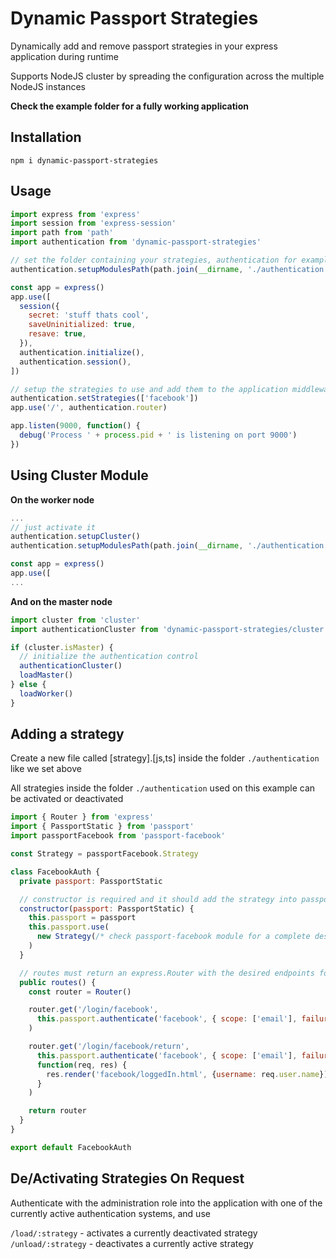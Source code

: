 # Dynamic Passport Strategies

Dynamically add and remove passport strategies in your express application during runtime

Supports NodeJS cluster by spreading the configuration across the multiple NodeJS instances

**Check the example folder for a fully working application**

## Installation

`npm i dynamic-passport-strategies`

## Usage

```js
import express from 'express'
import session from 'express-session'
import path from 'path'
import authentication from 'dynamic-passport-strategies'

// set the folder containing your strategies, authentication for example
authentication.setupModulesPath(path.join(__dirname, './authentication'))

const app = express()
app.use([
  session({
    secret: 'stuff thats cool',
    saveUninitialized: true,
    resave: true,
  }),
  authentication.initialize(),
  authentication.session(),
])

// setup the strategies to use and add them to the application middleware
authentication.setStrategies(['facebook'])
app.use('/', authentication.router)

app.listen(9000, function() {
  debug('Process ' + process.pid + ' is listening on port 9000')
})
```

## Using Cluster Module

**On the worker node**
```js
...
// just activate it
authentication.setupCluster()
authentication.setupModulesPath(path.join(__dirname, './authentication'))

const app = express()
app.use([
...
```

**And on the master node**

```js
import cluster from 'cluster'
import authenticationCluster from 'dynamic-passport-strategies/cluster'

if (cluster.isMaster) {
  // initialize the authentication control
  authenticationCluster()
  loadMaster()
} else {
  loadWorker()
}

```

## Adding a strategy

Create a new file called [strategy].[js,ts] inside the folder `./authentication` like we set above

All strategies inside the folder `./authentication` used on this example can be activated or deactivated

```js
import { Router } from 'express'
import { PassportStatic } from 'passport'
import passportFacebook from 'passport-facebook'

const Strategy = passportFacebook.Strategy

class FacebookAuth {
  private passport: PassportStatic

  // constructor is required and it should add the strategy into passport middleware
  constructor(passport: PassportStatic) {
    this.passport = passport
    this.passport.use(
      new Strategy(/* check passport-facebook module for a complete description https://github.com/jaredhanson/passport-facebook */)
    )
  }

  // routes must return an express.Router with the desired endpoints for authentication
  public routes() {
    const router = Router()

    router.get('/login/facebook',
      this.passport.authenticate('facebook', { scope: ['email'], failureRedirect: '/login' })
    )

    router.get('/login/facebook/return',
      this.passport.authenticate('facebook', { scope: ['email'], failureRedirect: '/login' }),
      function(req, res) {
        res.render('facebook/loggedIn.html', {username: req.user.name})
      }
    )

    return router
  }
}

export default FacebookAuth
```

## De/Activating Strategies On Request

Authenticate with the administration role into the application with one of the currently active authentication systems, and use

`/load/:strategy` - activates a currently deactivated strategy
`/unload/:strategy` - deactivates a currently active strategy

